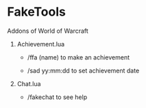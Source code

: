 # FakeTools
Addons of World of Warcraft

1. Achievement.lua

    - /ffa (name)  to make an achievement
  
    - /sad yy:mm:dd  to set achievement date
 
 2. Chat.lua
 
    - /fakechat  to see help
 
